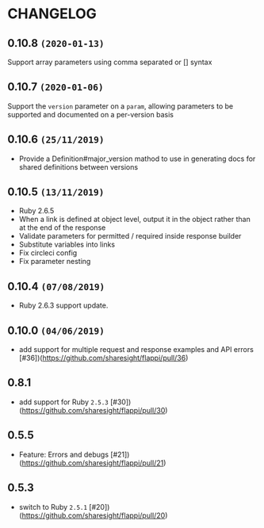 # CHANGELOG

## 0.10.8 `(2020-01-13)`
Support array parameters using comma separated or [] syntax
 

## 0.10.7 `(2020-01-06)`
Support the `version` parameter on a `param`, allowing parameters to be supported and documented on a per-version basis

## 0.10.6 `(25/11/2019)`
* Provide a Definition#major_version mathod to use in generating docs for shared definitions between versions

## 0.10.5 `(13/11/2019)`

* Ruby 2.6.5
* When a link is defined at object level, output it in the object rather than at the end of the response
* Validate parameters for permitted / required inside response builder
* Substitute variables into links
* Fix circleci config
* Fix parameter nesting

## 0.10.4 `(07/08/2019)`

* Ruby 2.6.3 support update.

## 0.10.0 `(04/06/2019)`

 * add support for multiple request and response examples and API errors [#36])(https://github.com/sharesight/flappi/pull/36)

## 0.8.1

 * add support for Ruby `2.5.3` [#30])(https://github.com/sharesight/flappi/pull/30)

## 0.5.5

 * Feature: Errors and debugs [#21])(https://github.com/sharesight/flappi/pull/21)

## 0.5.3

 * switch to Ruby `2.5.1` [#20])(https://github.com/sharesight/flappi/pull/20)
